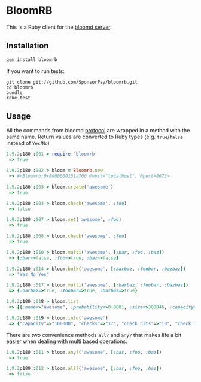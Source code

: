 BloomRB
=======

This is a Ruby client for the [bloomd server](https://github.com/armon/bloomd).

Installation
------------

``` ruby
gem install bloomrb
```

If you want to run tests:

```
git clone git://github.com/SponsorPay/bloomrb.git
cd bloomrb
bundle
rake test
```

Usage
-----

All the commands from bloomd [protocol](https://github.com/armon/bloomd#protocol) are wrapped in a method with the same name. Return values are converted to Ruby types (e.g. `true`/`false` instead of `Yes`/`No`)

``` ruby
1.9.2p180 :001 > require 'bloomrb'
 => true

1.9.2p180 :002 > bloom = Bloomrb.new
 => #<Bloomrb:0x0000000151a760 @host="localhost", @port=8673>

1.9.2p180 :003 > bloom.create('awesome')
 => true

1.9.2p180 :004 > bloom.check('awesome', :foo)
 => false

1.9.2p180 :007 > bloom.set('awesome', :foo)
 => true

1.9.2p180 :008 > bloom.check('awesome', :foo)
 => true

1.9.2p180 :010 > bloom.multi('awesome', [:bar, :foo, :baz])
 => {:bar=>false, :foo=>true, :baz=>false}

1.9.2p180 :014 > bloom.bulk('awesome', [:barbaz, :foobar, :bazbaz])
 => "Yes No Yes"

1.9.2p180 :017 > bloom.multi('awesome', [:barbaz, :foobar, :bazbaz])
 => {:barbaz=>true, :foobar=>true, :bazbaz=>true}

1.9.2p180 :018 > bloom.list
 => [{:name=>"awesome", :probability=>0.0001, :size=>300046, :capacity=>100000, :items=>6}]

1.9.2p180 :019 > bloom.info('awesome')
 => {"capacity"=>"100000", "checks"=>"17", "check_hits"=>"10", "check_misses"=>"7", "page_ins"=>"0", "page_outs"=>"0", "probability"=>"0.000100", "sets"=>"7", "set_hits"=>"6", "set_misses"=>"1", "size"=>"6", "storage"=>"300046"}
```

There are two convenience methods `all?` and `any?` that makes life a bit easier when dealing with multi based operations.

``` ruby
1.9.2p180 :011 > bloom.any?('awesome', [:bar, :foo, :baz])
 => true

1.9.2p180 :012 > bloom.all?('awesome', [:bar, :foo, :baz])
 => false
```
